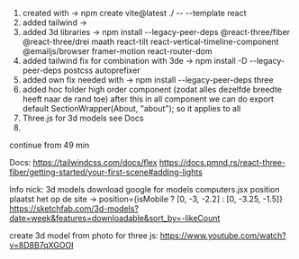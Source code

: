 1. created with -> npm create vite@latest ./ -- --template react
2. added tailwind -> 
3. added 3d libraries -> npm install --legacy-peer-deps @react-three/fiber @react-three/drei maath react-tilt react-vertical-timeline-component @emailjs/browser framer-motion react-router-dom
4. added tailwind fix for combination with 3de -> npm install -D --legacy-peer-deps postcss autoprefixer
5. added own fix needed with -> npm install --legacy-peer-deps three
6. added hoc folder high order component (zodat alles dezelfde breedte heeft naar de rand toe) after this in all component we can do export default SectionWrapper(About, "about"); so it applies to all
7. Three.js for 3d models see Docs
8. 

continue from 49 min




Docs: 
https://tailwindcss.com/docs/flex
https://docs.pmnd.rs/react-three-fiber/getting-started/your-first-scene#adding-lights


Info nick:
3d models download google for models
computers.jsx position plaatst het op de site -> position={isMobile ? [0, -3, -2.2] : [0, -3.25, -1.5]}
https://sketchfab.com/3d-models?date=week&features=downloadable&sort_by=-likeCount

create 3d model from photo for three js: 
https://www.youtube.com/watch?v=8D8B7qXGOOI




